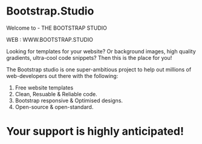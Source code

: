 # Bootstrap.Studio

Welcome to - THE BOOTSTRAP STUDIO

WEB : WWW.BOOTSTRAP.STUDIO

Looking for templates for your website? Or background images, high quality gradients, ultra-cool code snippets? Then this is the place for you!

The Bootstrap studio is one super-ambitious project to help out millions of web-developers out there with the following:
1. Free website templates
2. Clean, Resuable & Reliable code.
3. Bootstrap responsive & Optimised designs.
4. Open-source & open-standard.

# Your support is highly anticipated!
